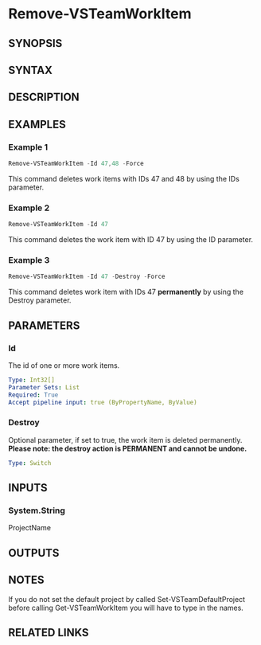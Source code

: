 <!-- #include "./common/header.md" -->

# Remove-VSTeamWorkItem

## SYNOPSIS

<!-- #include "./synopsis/Remove-VSTeamWorkItem.md" -->

## SYNTAX

## DESCRIPTION

<!-- #include "./synopsis/Remove-VSTeamWorkItem.md" -->

## EXAMPLES

### Example 1

```powershell
Remove-VSTeamWorkItem -Id 47,48 -Force
```

This command deletes work items with IDs 47 and 48 by using the IDs parameter.

### Example 2

```powershell
Remove-VSTeamWorkItem -Id 47
```

This command deletes the work item with ID 47 by using the ID parameter.

### Example 3

```powershell
Remove-VSTeamWorkItem -Id 47 -Destroy -Force
```

This command deletes work item with IDs 47 **permanently** by using the Destroy parameter.

## PARAMETERS

### Id

The id of one or more work items.

```yaml
Type: Int32[]
Parameter Sets: List
Required: True
Accept pipeline input: true (ByPropertyName, ByValue)
```

### Destroy

Optional parameter, if set to true, the work item is deleted permanently. **Please note: the destroy action is PERMANENT and cannot be undone.**

```yaml
Type: Switch
```

<!-- #include "./params/forcegroup.md" -->

## INPUTS

### System.String

ProjectName

## OUTPUTS

## NOTES

If you do not set the default project by called Set-VSTeamDefaultProject before calling Get-VSTeamWorkItem you will have to type in the names.

<!-- #include "./common/prerequisites.md" -->

## RELATED LINKS

